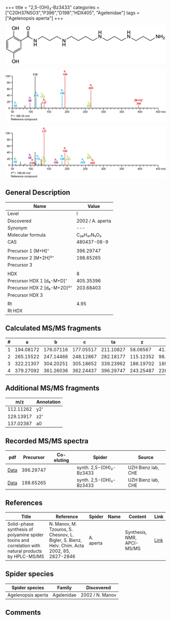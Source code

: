 +++
title = "2,5-(OH)₂-Bz3433"
categories = ["C20H37N5O3","P396","D198","HDX405",
"Agelenidae"]
tags = ["Agelenopsis aperta"]
+++

![](/img/2-5-OH2-Bz3433.png)

![](/img_MSMS/396_2-5-OH2-Bz3433.png?classes=border)

![](/img_MSMS/396_2-5-OH2-Bz3433_2.png?classes=border)

## General Description

| Name                        | Value            |
|-----------------------------|------------------|
| Level                       | I                |
| Discovered                  | 2002 / A. aperta |
| Synonym                     | ---              |
| Molecular formula           | C₂₀H₃₇N₅O₃       |
| CAS                         | 480437-08-9      |
|                             |                  |
| Precursor 1 [M+H]⁺          | 396.29747        |
| Precursor 2 [M+2H]²⁺        | 198.65265        |
| Precursor 3                 |                  |
|                             |                  |
| HDX                         | 8                |
| Precursor HDX 1 [d₈-M+D]⁺   | 405.35396        |
| Precursor HDX 2 [d₈-M+2D]²⁺ | 203.68403        |
| Precursor HDX 3             |                  |
|                             |                  |
| Rt                          | 4.95             |
| Rt HDX                      |                  |

## Calculated MS/MS fragments

| # | a         | b         | c         | ta        | z         | y         | tz        |
|---|-----------|-----------|-----------|-----------|-----------|-----------|-----------|
| 1 | 194.08172 | 176.07116 | 177.05517 | 211.10827 | 58.06567  | 41.03912  | 75.09222  |
| 2 | 265.15522 | 247.14466 | 248.12867 | 282.18177 | 115.12352 | 98.09697  | 132.15007 |
| 3 | 322.21307 | 304.20251 | 305.18652 | 339.23962 | 186.19702 | 169.17047 | 203.22357 |
| 4 | 379.27092 | 361.26036 | 362.24437 | 396.29747 | 243.25487 | 226.22832 | 260.28142 |

## Additional MS/MS fragments

| m/z       | Annotation |
|-----------|------------|
| 112.11262 | y2'        |
| 129.13917 | z2'        |
| 137.02387 | a0         |

## Recorded MS/MS spectra

| pdf                                        | Precursor | Co-eluting | Spider                  | Source             |
|--------------------------------------------|-----------|------------|-------------------------|--------------------|
| [Data](/pdf/396_2-5-OH2-Bz3433_4-95.pdf)   | 396.29747 |            | synth. 2,5-(OH)₂-Bz3433 | UZH Bienz lab, CHE |
| [Data](/pdf/396_2-5-OH2-Bz3433_4-95_2.pdf) | 198.65265 |            | synth. 2,5-(OH)₂-Bz3433 | UZH Bienz lab, CHE |

## References

| Title                                                                                                | Reference                                                                                   | Spider    | Name | Content                    | Link                                              |
|------------------------------------------------------------------------------------------------------|---------------------------------------------------------------------------------------------|-----------|------|----------------------------|---------------------------------------------------|
| Solid-phase synthesis of polyamine spider toxins and correlation with natural products by HPLC-MS/MS | N. Manov, M. Tzouros, S. Chesnov, L. Bigler, S. Bienz, Helv. Chim. Acta 2002, 85, 2827-2846 | A. aperta |      | Synthesis, NMR, APCI-MS/MS | [Link](https://onlinelibrary.wiley.com/doi/abs/10.1002/1522-2675%28200209%2985%3A9%3C2827%3A%3AAID-HLCA2827%3E3.0.CO%3B2-5) |

## Spider species

| Spider species     | Family     | Discovered      |
|--------------------|------------|-----------------|
| Agelenopsis aperta | Agelenidae | 2002 / N. Manov |

## Comments